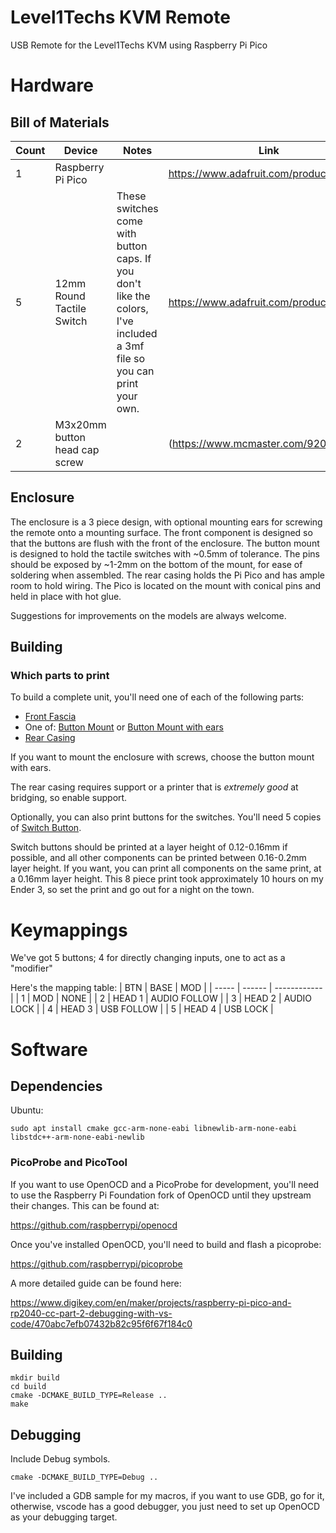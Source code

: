 # Level1Techs KVM Remote

USB Remote for the Level1Techs KVM using Raspberry Pi Pico

# Hardware

## Bill of Materials

| Count | Device                        | Notes                                                                                                                    | Link                                  |
| ----  | -----                         | -----                                                                                                                    | ----                                  |
| 1     | Raspberry Pi Pico             |                                                                                                                          | https://www.adafruit.com/product/4864 |
| 5     | 12mm Round Tactile Switch     | These switches come with button caps.  If you don't like the colors, I've included a 3mf file so you can print your own. | https://www.adafruit.com/product/1009 |
| 2     | M3x20mm button head cap screw |                                                                                                                          | (https://www.mcmaster.com/92095A185/  |


## Enclosure

The enclosure is a 3 piece design, with optional mounting ears for screwing the remote onto a mounting surface.  The front component is designed so that the buttons are flush with the front of the enclosure.  The button mount is designed to hold the tactile switches with ~0.5mm of tolerance.  The pins should be exposed by ~1-2mm on the bottom of the mount, for ease of soldering when assembled.  The rear casing holds the Pi Pico and has ample room to hold wiring.  The Pico is located on the mount with conical pins and held in place with hot glue.  

Suggestions for improvements on the models are always welcome.


## Building

### Which parts to print

To build a complete unit, you'll need one of each of the following parts:

 - [Front Fascia](3MF/1-front_fascia.3mf)
 - One of: [Button Mount](3MF/2-button_mount.3mf) or [Button Mount with ears](3MF/2-button_mount_ears.3mf)
 - [Rear Casing](3MF/3-rear_casing.3mf)

If you want to mount the enclosure with screws, choose the button mount with ears.

The rear casing requires support or a printer that is _extremely good_ at bridging, so enable support.

Optionally, you can also print buttons for the switches.  You'll need 5 copies of [Switch Button](3MF/4-switch_button.3mf).

Switch buttons should be printed at a layer height of 0.12-0.16mm if possible, and all other components can be printed between 0.16-0.2mm layer height.  If you want, you can print all components on the same print, at a 0.16mm layer height.  This 8 piece print took approximately 10 hours on my Ender 3, so set the print and go out for a night on the town.


# Keymappings

We've got 5 buttons; 4 for directly changing inputs, one to act as a "modifier"

Here's the mapping table:
|  BTN  |  BASE  |  MOD         |
| ----- | ------ | ------------ |
|   1   |  MOD   |     NONE     |
| 2     | HEAD 1 | AUDIO FOLLOW |
| 3     | HEAD 2 | AUDIO LOCK   |
| 4     | HEAD 3 | USB FOLLOW   |
| 5     | HEAD 4 | USB LOCK     |

# Software

## Dependencies

Ubuntu:

```
sudo apt install cmake gcc-arm-none-eabi libnewlib-arm-none-eabi libstdc++-arm-none-eabi-newlib
```

### PicoProbe and PicoTool

If you want to use OpenOCD and a PicoProbe for development, you'll need to use the Raspberry Pi Foundation fork of OpenOCD until they upstream their changes.  This can be found at:

https://github.com/raspberrypi/openocd

Once you've installed OpenOCD, you'll need to build and flash a picoprobe:

https://github.com/raspberrypi/picoprobe

A more detailed guide can be found here: 

https://www.digikey.com/en/maker/projects/raspberry-pi-pico-and-rp2040-cc-part-2-debugging-with-vs-code/470abc7efb07432b82c95f6f67f184c0

## Building

```
mkdir build
cd build
cmake -DCMAKE_BUILD_TYPE=Release ..
make
```

## Debugging

Include Debug symbols.
```
cmake -DCMAKE_BUILD_TYPE=Debug ..
```
I've included a GDB sample for my macros, if you want to use GDB, go for it, otherwise, vscode has a good debugger, you just need to set up OpenOCD as your debugging target.

